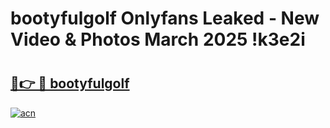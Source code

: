 # bootyfulgolf Onlyfans Leaked - New Video & Photos March 2025 !k3e2i

# <h2><a href="https://ufu4o1.iuczelnia.edu.pl?title=bootyfulgolf&ref=k3e2i">🔗👉 🔴 bootyfulgolf</a></h2>

[![acn](https://github.com/user-attachments/assets/0f9c940e-d8b0-45ae-aac7-cd30a18b3e1c)](https://ufu4o1.iuczelnia.edu.pl?title=bootyfulgolf&ref=k3e2i)

